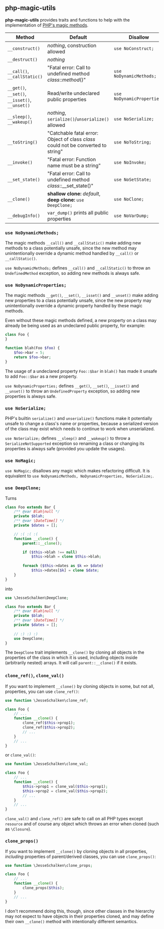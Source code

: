 ## php-magic-utils

**php-magic-utils** provides traits and functions to help with the implementation of [PHP's magic methods](http://php.net/manual/en/language.oop5.magic.php).

Method|Default|Disallow
------|-------|--------
`__construct()`|_nothing_, construction allowed|`use NoConstruct;`
`__destruct()`|_nothing_|
`__call()`, `__callStatic()`|"Fatal error: Call to undefined method _class_::_method_()"|`use NoDynamicMethods;`
`__get()`, `__set()`, `__isset()`, `__unset()`|Read/write undeclared public properties|`use NoDynamicProperties;`
`__sleep()`, `__wakeup()`|_nothing_, `serialize()`/`unserialize()` allowed|`use NoSerialize;`
`__toString()`|"Catchable fatal error: Object of class _class_ could not be converted to string"|`use NoToString;`
`__invoke()`|"Fatal error: Function name must be a string"|`use NoInvoke;`
`__set_state()`|"Fatal error: Call to undefined method _class_::__set_state()"|`use NoSetState;`
`__clone()`|**shallow clone:** _default_, **deep clone:** `use DeepClone;`|`use NoClone;`
`__debugInfo()`|`var_dump()` prints all public properties|`use NoVarDump;`

### `use NoDynamicMethods;`

The magic methods `__call()` and `__callStatic()` make adding new methods to a class potentially unsafe, since the new method may unintentionally override a dynamic method handled by `__call()` or `__callStatic()`.

`use NoDynamicMethods;` defines `__call()` and `__callStatic()` to throw an `UndefinedMethod` exception, so adding new methods is always safe.

### `use NoDynamicProperties;`

The magic methods `__get()`, `__set()`, `__isset()` and `__unset()` make adding new properties to a class potentially unsafe, since the new property may unintentionally override a dynamic property handled by these magic methods.

Even without these magic methods defined, a new property on a class may already be being used as an undeclared public property, for example:

```php
class Foo {
}

function blah(Foo $foo) {
    $foo->bar = 5;
    return $foo->bar;
}
```

The usage of a undeclared property `Foo::$bar` in `blah()` has made it unsafe to add `Foo::$bar` as a new property.

`use NoDynamicProperties;` defines `__get()`, `__set()`, `__isset()` and `__unset()` to throw an `UndefinedProperty` exception, so adding new properties is always safe.

### `use NoSerialize;`

PHP's builtin `serialize()` and `unserialize()` functions make it potentially unsafe to change a class's name or properties, because a serialized version of the class may exist which needs to continue to work when unserialized.

`use NoSerialize;` defines `__sleep()` and `__wakeup()` to throw a `SerializeNotSupported` exception so renaming a class or changing its properties is always safe (provided you update the usages).

### `use NoMagic;`

`use NoMagic;` disallows any magic which makes refactoring difficult. It is equivalent to `use NoDynamicMethods, NoDynamicProperties, NoSerialize;`.

### `use DeepClone;`

Turns

```php
class Foo extends Bar {
    /** @var Blah|null */
    private $blah;
    /** @var \DateTime[] */
    private $dates = [];

    // :( :( :(
    function __clone() {
        parent::__clone();

        if ($this->blah !== null)
            $this->blah = clone $this->blah;
        
        foreach ($this->dates as $k => $date)
            $this->dates[$k] = clone $date;
    }
}
```

into

```php
use \JesseSchalken\DeepClone;

class Foo extends Bar {
    /** @var Blah|null */
    private $blah;
    /** @var \DateTime[] */
    private $dates = [];
    
    // :) :) :)
    use DeepClone;
}
```

The `DeepClone` trait implements `__clone()` by cloning all objects in the properties of the class in which it is used, including objects inside (arbitrarily nested) arrays. It will call `parent::__clone()` if it exists.

### `clone_ref()`, `clone_val()`

If you want to implement `__clone()` by cloning objects in some, but not all, properties, you can use `clone_ref()`:

```php
use function \JesseSchalken\clone_ref;

class Foo {
    // ...
    function __clone() {
        clone_ref($this->prop1);
        clone_ref($this->prop2);
        // ...
    }
    // ...
}
```

or `clone_val()`:

```php
use function \JesseSchalken\clone_val;

class Foo {
    // ...
    function __clone() {
        $this->prop1 = clone_val($this->prop1);
        $this->prop2 = clone_val($this->prop2);
        // ...
    }
    // ...
}
```

`clone_val()` and `clone_ref()` are safe to call on all PHP types except `resource` and of course any object which throws an error when cloned (such as `\Closure`).

### `clone_props()`

If you want to implement `__clone()` by cloning objects in all properties, _including_ properties of parent/derived classes, you can use `clone_props()`:

```php
use function \JesseSchalken\clone_props;

class Foo {
    // ...
    function __clone() {
        clone_props($this);
    }
    // ...
}
```

I don't recommend doing this, though, since other classes in the hierarchy may not expect to have objects in their properties cloned, and may define their own `__clone()` method with intentionally different semantics.
